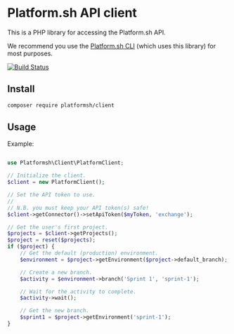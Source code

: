 # Platform.sh API client

This is a PHP library for accessing the Platform.sh API.

We recommend you use the [Platform.sh CLI](https://github.com/platformsh/platformsh-cli) (which uses this library) for most purposes.

[![Build Status](https://travis-ci.org/platformsh/platformsh-client-php.svg?branch=master)](https://travis-ci.org/platformsh/platformsh-client-php)

## Install

```sh
composer require platformsh/client
```

## Usage

Example:
```php

use Platformsh\Client\PlatformClient;

// Initialize the client.
$client = new PlatformClient();

// Set the API token to use.
//
// N.B. you must keep your API token(s) safe!
$client->getConnector()->setApiToken($myToken, 'exchange');

// Get the user's first project.
$projects = $client->getProjects();
$project = reset($projects);
if ($project) {
    // Get the default (production) environment.
    $environment = $project->getEnvironment($project->default_branch);

    // Create a new branch.
    $activity = $environment->branch('Sprint 1', 'sprint-1');

    // Wait for the activity to complete.
    $activity->wait();

    // Get the new branch.
    $sprint1 = $project->getEnvironment('sprint-1');
}
```
